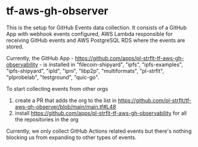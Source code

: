 # tf-aws-gh-observer

This is the setup for GitHub Events data collection. It consists of a GitHub App with webhook events configured, AWS Lambda responsible for receiving GitHub events and AWS PostgreSQL RDS where the events are stored.

Currently, the GitHub App - https://github.com/apps/pl-strflt-tf-aws-gh-observability - is installed in "filecoin-shipyard", "ipfs", "ipfs-examples", "ipfs-shipyard", "ipld", "ipni", "libp2p", "multiformats", "pl-strflt", "plprobelab", "testground", "quic-go".

To start collecting events from other orgs
1. create a PR that adds the org to the list in https://github.com/pl-strflt/tf-aws-gh-observer/blob/main/main.tf#L48
1. install https://github.com/apps/pl-strflt-tf-aws-gh-observability for all the repositories in the org

Currently, we only collect GitHub Actions related events but there's nothing blocking us from expanding to other types of events.
